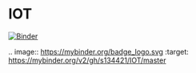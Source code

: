 # IOT


[![Binder](https://mybinder.org/badge_logo.svg)](https://mybinder.org/v2/gh/s134421/IOT/master)



.. image:: https://mybinder.org/badge_logo.svg
 :target: https://mybinder.org/v2/gh/s134421/IOT/master
